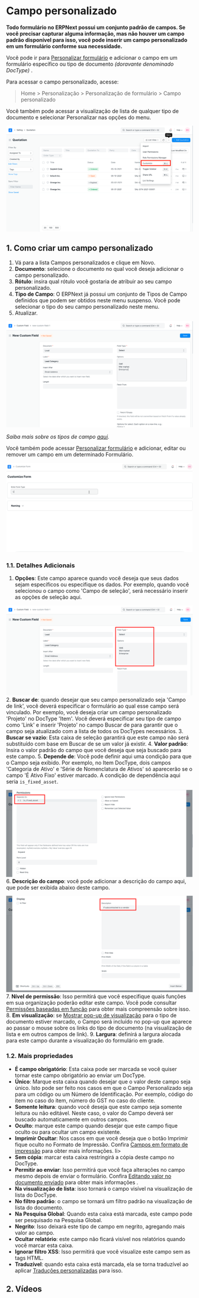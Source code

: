 # Campo personalizado



**Todo formulário no ERPNext possui um conjunto padrão de campos. Se você precisar capturar alguma informação, mas não houver um campo padrão disponível para isso, você pode inserir um campo personalizado em um formulário conforme sua necessidade.**


Você pode ir para [Personalizar formulário](/docs/pt/customize-erpnext/customize-form) e adicionar o campo em um formulário específico ou tipo de documento *(doravante denominado DocType)* .


Para acessar o campo personalizado, acesse:


> Home > Personalização > Personalização de formulário > Campo personalizado


Você também pode acessar a visualização de lista de qualquer tipo de documento e selecionar Personalizar nas opções do menu.


![Personalizar opção na visualização de lista](/files/customize-option-in-list-view.png)


## 1. Como criar um campo personalizado


1. Vá para a lista Campos personalizados e clique em Novo.
2. **Documento**: selecione o documento no qual você deseja adicionar o campo personalizado.
3. **Rótulo**: insira qual rótulo você gostaria de atribuir ao seu campo personalizado.
4. **Tipo de Campo**: O ERPNext já possui um conjunto de Tipos de Campo definidos que podem ser obtidos neste menu suspenso. Você pode selecionar o tipo do seu campo personalizado neste menu.
5. Atualizar.


![Novo campo personalizado](/files/new-custom-field.png)


*Saiba mais sobre os tipos de campo [aqui](/docs/pt/customize-erpnext/articles/field-types.html).* 


Você também pode acessar [Personalizar formulário](/docs/pt/customize-erpnext/customize-form) e adicionar, editar ou remover um campo em um determinado Formulário.


![Adicionar campo personalizado do formulário personalizado](/files/customize-erpnext-custom-field-from-customize-form.gif)


### 1.1. Detalhes Adicionais


1. **Opções**: Este campo aparece quando você deseja que seus dados sejam específicos ou especifique os dados. Por exemplo, quando você selecionou o campo como 'Campo de seleção', será necessário inserir as opções de seleção aqui.


![Campo personalizado com Fieldtype como Select](/files/custom-field-with-select-fieldtype.png)
2. **Buscar de**: quando desejar que seu campo personalizado seja 'Campo de link', você deverá especificar o formulário ao qual esse campo será vinculado. Por exemplo, você deseja criar um campo personalizado 'Projeto' no DocType 'Item'. Você deverá especificar seu tipo de campo como 'Link' e inserir 'Projeto' no campo Buscar de para garantir que o campo seja atualizado com a lista de todos os DocTypes necessários.
3. **Buscar se vazio**: Esta caixa de seleção garantirá que este campo não será substituído com base em Buscar de se um valor já existir.
4. **Valor padrão**: Insira o valor padrão do campo que você deseja que seja buscado para este campo.
5. **Depende de**: Você pode definir aqui uma condição para que o Campo seja exibido. Por exemplo, no Item DocType, dois campos 'Categoria de Ativo' e 'Série de Nomenclatura de Ativos' só aparecerão se o campo 'É Ativo Fixo' estiver marcado. A condição de dependência aqui seria `is_fixed_asset`.


![Depende da opção](/files/custom-field-dpends-on.png)
6. **Descrição do campo**: você pode adicionar a descrição do campo aqui, que pode ser exibida abaixo deste campo.


![Descrição do campo personalizado](/files/custom-field-description.png)
7. **Nível de permissão**: Isso permitirá que você especifique quais funções em sua organização poderão editar este campo. Você pode consultar [Permissões baseadas em função](/docs/pt/setting-up/users-and-permissions/role-based-permissions) para obter mais compreensão sobre isso.
8. **Em visualização**: se [Mostrar pop-up de visualização](/docs/pt/customize-erpnext/customize-form#13-more-properties) para o tipo de documento estiver marcado, o Campo será incluído no pop-up que aparece ao passar o mouse sobre os links do tipo de documento (na visualização de lista e em outros campos de link).
9. **Largura**: definirá a largura alocada para este campo durante a visualização do formulário em grade.


### 1.2. Mais propriedades


* **É campo obrigatório**: Esta caixa pode ser marcada se você quiser tornar este campo obrigatório ao enviar um DocType.
* **Único**: Marque esta caixa quando desejar que o valor deste campo seja único. Isto pode ser feito nos casos em que o Campo Personalizado seja para um código ou um Número de Identificação. Por exemplo, código do item no caso do item, número do GST no caso do cliente.
* **Somente leitura**: quando você deseja que este campo seja somente leitura ou não editável. Neste caso, o valor do Campo deverá ser buscado automaticamente em outros campos.
* **Oculto**: marque este campo quando desejar que este campo fique oculto ou para ocultar um campo existente.
* **Imprimir Ocultar**: Nos casos em que você deseja que o botão Imprimir fique oculto no Formato de Impressão. Confira [Campos em formato de impressão](/docs/pt/customize-erpnext/articles/making-fields-visible-in-print-format) para obter mais informações. li>
* **Sem cópia**: marcar esta caixa restringirá a cópia deste campo no DocType.
* **Permitir ao enviar**: Isso permitirá que você faça alterações no campo mesmo depois de enviar o formulário. Confira [Editando valor no documento enviado](/docs/pt/customize-erpnext/articles/allow-fields-to-be-changed-after-submission) para obter mais informações .
* **Na visualização de lista**: isso tornará o campo visível na visualização de lista do DocType.
* **No filtro padrão**: o campo se tornará um filtro padrão na visualização de lista do documento.
* **Na Pesquisa Global**: Quando esta caixa está marcada, este campo pode ser pesquisado na Pesquisa Global.
* **Negrito**: Isso deixará este tipo de campo em negrito, agregando mais valor ao campo.
* **Ocultar relatório**: este campo não ficará visível nos relatórios quando você marcar esta caixa.
* **Ignorar filtro XSS**: Isso permitirá que você visualize este campo sem as tags HTML.
* **Traduzível**: quando esta caixa está marcada, ela se torna traduzível ao aplicar  [Traduções personalizadas](/docs/pt/setting-up/print/custom-translations) para isso.


## 2. Vídeos






